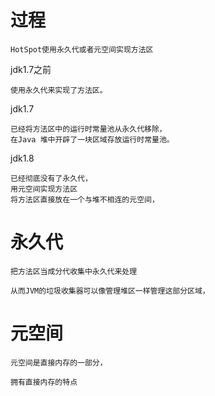 
# 过程

    HotSpot使用永久代或者元空间实现方法区

jdk1.7之前

    使用永久代来实现了方法区。

jdk1.7

    已经将方法区中的运行时常量池从永久代移除，
    在Java 堆中开辟了一块区域存放运行时常量池。

jdk1.8

    已经彻底没有了永久代，
    用元空间实现方法区
    将方法区直接放在一个与堆不相连的元空间，


# 永久代

    把方法区当成分代收集中永久代来处理
    
    从而JVM的垃圾收集器可以像管理堆区一样管理这部分区域，
    


# 元空间

    元空间是直接内存的一部分，
    
    拥有直接内存的特点

